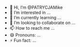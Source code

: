 - 👋 Hi, I’m @PATRYCJAMike
- 👀 I’m interested in ...
- 🌱 I’m currently learning ...
- 💞️ I’m looking to collaborate on ...
- 📫 How to reach me ...
- 😄 Pronouns: ...
- ⚡ Fun fact: ...

<!---
PATRYCJAMike/PATRYCJAMike is a ✨ special ✨ repository because its `README.md` (this file) appears on your GitHub profile.
You can click the Preview link to take a look at your changes.
--->
